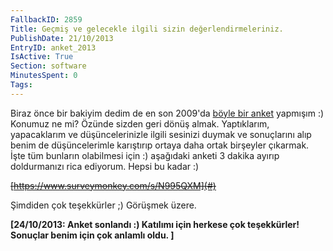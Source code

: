 ```yaml
---
FallbackID: 2859
Title: Geçmiş ve gelecekle ilgili sizin değerlendirmeleriniz.
PublishDate: 21/10/2013
EntryID: anket_2013
IsActive: True
Section: software
MinutesSpent: 0
Tags: 
---
```

Biraz önce bir bakiyim dedim de en son 2009'da [böyle bir
anket](http://daron.yondem.com/tr/post/d13fee74-fe21-4eb5-8645-1782e7b8e21b)
yapmışım :) Konumuz ne mi? Özünde sizden geri dönüş almak. Yaptıklarım,
yapacaklarım ve düşüncelerinizle ilgili sesinizi duymak ve sonuçlarını
alıp benim de düşüncelerimle karıştırıp ortaya daha ortak birşeyler
çıkarmak. İşte tüm bunların olabilmesi için :) aşağıdaki anketi 3 dakika
ayırıp doldurmanızı rica ediyorum. Hepsi bu kadar :)

~~[https://www.surveymonkey.com/s/N995QXM](#)~~

Şimdiden çok teşekkürler ;) Görüşmek üzere.

**[24/10/2013: Anket sonlandı :) Katılımı için herkese çok teşekkürler!
Sonuçlar benim için çok anlamlı oldu. ]**


